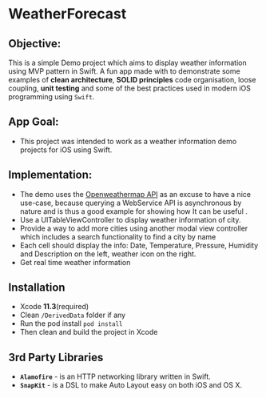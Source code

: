 # WeatherForecast

## Objective:
This is a simple Demo project which aims to display weather information using MVP pattern in Swift. A fun app made with to demonstrate some examples of **clean architecture**, **SOLID principles** code organisation, loose coupling, **unit testing** and some of the best practices used in modern iOS programming using `Swift`.

## App Goal:
 - This project was intended to work as a  weather information demo projects for iOS using Swift.

## Implementation:
 - The demo uses the [Openweathermap API](https://api.openweathermap.org) as an excuse to have a nice use-case, because querying a WebService API is asynchronous by nature and is thus a good example for showing how It can be useful .
 - Use a UITableViewController to display weather information of city.
 - Provide a way to add more cities using another modal view controller which includes a search functionality to find a city by name
 - Each cell should display the info: Date, Temperature, Pressure, Humidity and Description on the left, weather icon on the right.
 - Get real time weather information

## Installation
- Xcode **11.3**(required)
- Clean `/DerivedData` folder if any
- Run the pod install `pod install`
- Then clean and build the project in Xcode

## 3rd Party Libraries
 - **`Alamofire`** - is an HTTP networking library written in Swift.
 - **`SnapKit`** - is a DSL to make Auto Layout easy on both iOS and OS X. 

